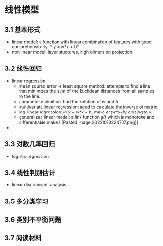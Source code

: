 # 线性模型
## 3.1 基本形式
- linear model: a function with linear combination of features with good comprehensibility. * y = w\*x + b*
- non linear model: layer stuctures, high dimension projection.

## 3.2 线性回归
- linear regression
	- mean squred error -> least square method: attempts to find a line that minimizes the sum of the Euclidean distances from all samples to the line.
	- parameter estimition: find the solution of *w* and *b*
	- multivariate linear regression: need to calculate the inverse of matrix.
	- log-linear regression: *ln y = w\*x + b*, make *e^(w\*x+b)* closing to y.
	- generalized linear model: a link function *g()*  which is monotone and differentiable make  ![[Pasted image 20221013224707.png]]
-

## 3.3 对数几率回归
- logistic regression

## 3.4 线性判别估计 
- linear discriminant analysis

## 3.5 多分类学习 

## 3.6 类别不平衡问题

## 3.7 阅读材料
